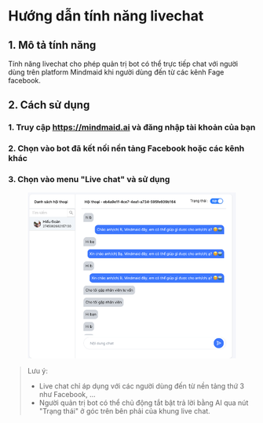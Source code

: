 # Hướng dẫn tính năng livechat

## 1. Mô tả tính năng

Tính năng livechat cho phép quản trị bot có thể trực tiếp chat với người dùng trên platform Mindmaid khi người dùng đến từ các kênh Fage facebook.

## 2. Cách sử dụng

### 1. Truy cập https://mindmaid.ai và đăng nhập tài khoản của bạn

### 2. Chọn vào bot đã kết nối nền tảng Facebook hoặc các kênh khác

### 3. Chọn vào menu "Live chat" và sử dụng

<figure><img src="../.gitbook/assets/image (5).png" alt=""><figcaption></figcaption></figure>

> Lưu ý:
>
> * Live chat chỉ áp dụng với các người dùng đến từ nền tảng thứ 3 như Facebook, ...
> * Người quản trị bot có thể chủ động tắt bật trả lời bằng AI qua nút "Trạng thái" ở góc trên bên phải của khung live chat.
